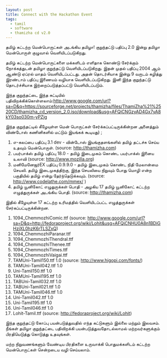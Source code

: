 ```yaml
---
layout: post
title: Connect with the Hackathon Event
tags:
  - tamil
  - software
  - thamizha cd v2.0  
---
```

தமிழ் கட்டற்ற மென்பொருட்கள் அடங்கிய தமிழா! குறுந்தட்டு பதிப்பு 2.0 இன்று தமிழா மென்பொருள் குழுவால் வெளியிடப்படுகிறது. 

தமிழ் கட்டற்ற மென்பொருட்களை மக்களிடம் எளிதாக கொண்டு சேர்க்கும் நோக்கத்துடன் தமிழா குறுந்தட்டு வெளியிடப்படுகிறது. இதன் முதல் பதிப்பு 2004 ஆம் ஆண்டு ஏப்ரல் மாதம் வெளியிடப்பட்டது. அதன் தொடர்சியாக இன்று 9 வருடம் கழித்து இரண்டாம் பதிப்பு இணையம் வழியாக வெளியிடப்படுகிறது. இனி இந்த குறுந்தட்டு தொடர்ச்சியாக  இற்றைப்படுத்தப்பட்டு வெளியிடப்படும்.

இந்த குறுந்தட்டை இந்த சுட்டியில் பதிவிறக்கிக்கொள்ளலாம்:http://www.google.com/url?sa=D&q=https://sourceforge.net/projects/thamizha/files/ThamiZha%21%2520CD/thamizha_cd_version_2.0.iso/download&usg=AFQjCNGzyAD4Gx7yA8kY03so030m-yPZjg

இந்த குறுந்தட்டில் கீழேயுள்ள மென் பொருட்கள் சேர்க்கப்பட்டிருக்கின்றன அனைத்தும் விண்டோஸ் கணினிகளில் மட்டும் இயங்கக் கூடியது) ; 
1. எ-கலப்பை பதிப்பு 3.1 dev  - வின்டோஸ் இயங்குதளங்களில் தமிழ் தட்டச்சு செய்ய உதவும் மென்பொருள். (source: http://thamizha.com) 
2. பயர்பாக்ஸ் தமிழ் பதிப்பு 18.0 - தமிழ் இடைமுகம் கொண்ட பயர்பாக்ஸ் இனைய உலாவி (source: http://www.mozilla.org)
3. மனிமேனேஜர்EX பதிப்பு 0.9.9.0 - தமிழ் இடைமுகம் கொண்ட நிதி மேலான்மை செயலி. தமிழ் இடைமுகத்திற்கு, இந்த செயலியை நிறுவும் போது மொழி என்ற பகுதியில் தமிழ் என்று தேர்ந்தெடுக்கவும். (source: http://www.codelathe.com/mmex/ ) 
4. தமிழ் யூனிகோட் எழுதுருக்கள் பொதி -  அழகிய 17 தமிழ் யூனிகோட் கட்டற்ற எழுத்துருக்கள் அடங்கிய பொதி. (source: http://thamizha.com)

இதில் கீழேயுள்ள 17 கட்டற்ற உரிமத்தில் வெளியிடப்பட்ட எழுத்துருக்கள் சேர்கப்பட்டிருக்கின்றன.

1. 1094_ChemmozhiComic.ttf (source: http://www.google.com/url?sa=D&q=http://fedoraproject.org/wiki/Lohit&usg=AFQjCNHU0A8n1BDiGHziXL0hzK6rTLSZxQ)
2. 1094_ChemmozhiParanar.ttf
3. 1094_ChemmozhiThendral.ttf
4. 1094_ChemmozhiThenee.ttf
5. 1094_ChemmozhiTimes.ttf
6. 1094_ChemmozhiVaigai.ttf
7. TAMUni-Tamil150.ttf 1.0 (source: http://www.higopi.com/fonts/)
8. TAMUni-Tamil042.ttf 1.0
9. Uni-Tamil150.ttf 1.0
10. TAMUni-Tamil195.ttf 1.0
11. TABUni-Tamil032.ttf 1.0
12. TABUni-Tamil021.ttf 1.0
13. TAMUni-Tamil046.ttf 1.0
14. Uni-Tamil042.ttf 1.0
15. Uni-Tamil195.ttf 1.0
16. Uni-Tamil046.ttf 1.0
17. Lohit-Tamil.ttf  (source: http://fedoraproject.org/wiki/Lohit) 

இந்த குறுந்தட்டு கோப்பு பயன்படுத்துவதில் எந்த கட்டுகளும் இல்லை மற்றும் இலவசம். நீங்கள் தமிழா குறுந்தட்டை பதிவிறக்கி பயன்படுத்துவதோடல்லாமல் மற்றவர்களுக்கும் பிரதியெடுத்து கொடுத்து உதவுங்கள்.

மற்ற நிறுவணங்களும் வேண்டிய பிரதிகளை உருவாக்கி பொதுமக்களிடம் கட்டற்ற மென்பொருட்கள் சென்றடைய வழி செய்யலாம்.
